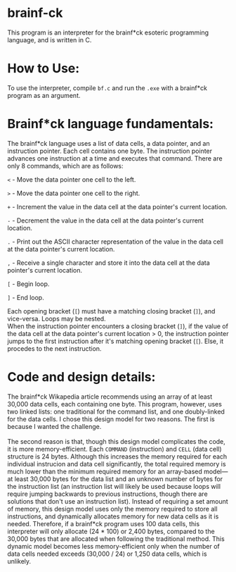 # brainf-ck

This program is an interpreter for the brainf*ck esoteric programming language, and is written in C.

# How to Use:
To use the interpreter, compile `bf.c` and run the `.exe` with a brainf*ck program as an argument.

# Brainf*ck language fundamentals:
  The brainf*ck language uses a list of data cells, a data pointer, and an instruction pointer. Each cell contains one byte.
  The instruction pointer advances one instruction at a time and executes that command.
  There are only 8 commands, which are as follows:
    <p>`<` - Move the data pointer one cell to the left.</p>
    <p>`>` - Move the data pointer one cell to the right.</p>
    <p>`+` - Increment the value in the data cell at the data pointer's current location.</p>
    <p>`-` - Decrement the value in the data cell at the data pointer's current location.</p>
    <p>`.` - Print out the ASCII character representation of the value in the data cell at the data pointer's current location.</p>
    <p>`,` - Receive a single character and store it into the data cell at the data pointer's current location.</p>
    <p>`[` - Begin loop.</p>
    <p>`]` - End loop.</p>
      <p>Each opening bracket (`[`) must have a matching closing bracket (`]`), and vice-versa. Loops may be nested.
      <br />
     When the instruction pointer encounters a closing bracket (`]`), if the value of the data cell at the data pointer's current location > 0, the instruction pointer jumps to the first instruction after it's matching opening bracket (`[`). Else, it procedes to the next instruction.</p>
      
# Code and design details:
The brainf\*ck Wikapedia article recommends using an array of at least 30,000 data cells, each containing one byte. This program, however, uses two linked lists: one traditional for the command list, and one doubly-linked for the data cells. I chose this design model for two reasons. The first is because I wanted the challenge.
<br />
<br />
The second reason is that, though this design model complicates the code, it is more memory-efficient. Each `COMMAND` (instruction) and `CELL` (data cell) structure is 24 bytes. Although this increases the memory required for each individual instrucion and data cell significantly, the total required memory is much lower than the minimum required memory for an array-based model—at least 30,000 bytes for the data list and an unknown number of bytes for the instruction list (an instruction list will likely be used because loops will require jumping backwards to previous instructions, though there are solutions that don't use an instruction list). Instead of requiring a set amount of memory, this design model uses only the memory required to store all instructions, and dynamically allocates memory for new data cells as it is needed. Therefore, if a brainf*ck program uses 100 data cells, this interpreter will only allocate (24 * 100) or 2,400 bytes, compared to the 30,000 bytes that are allocated when following the traditional method. This dynamic model becomes less memory-efficient only when the number of data cells needed exceeds (30,000 / 24) or 1,250 data cells, which is unlikely.

